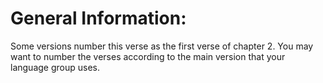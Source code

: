 # General Information:

Some versions number this verse as the first verse of chapter 2. You may want to number the verses according to the main version that your language group uses.